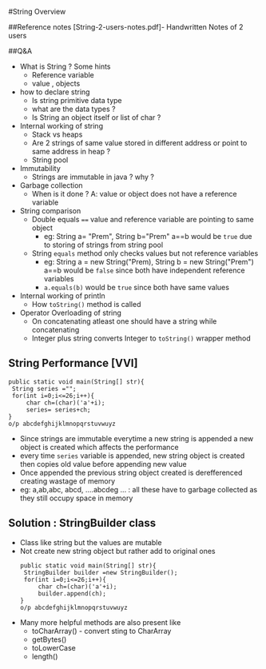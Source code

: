 #String Overview

##Reference notes
[String-2-users-notes.pdf]- Handwritten Notes of 2 users 

##Q&A
- What is String ? Some hints
  - Reference variable
  - value , objects
- how to declare string
  - Is string primitive data type
  - what are the data types ?
  - Is String an object itself or list of char ?
- Internal working of string
  - Stack vs heaps
  - Are 2 strings of same value stored in different address or point to same address in heap ?  
  - String pool
- Immutability
  - Strings are immutable in java ? why ?
- Garbage collection
  - When is it done ? A: value or object does not have a reference variable
- String comparison
  - Double equals `==` value and reference variable are pointing to same object
    - eg: String a= "Prem", String b="Prem" a==b would be `true` due to storing of strings from string pool
  - String `equals` method only checks values but not reference variables
    - eg: String a = new String("Prem), String b = new String("Prem") a==b would be `false` since both have independent reference variables
    - ```a.equals(b)``` would be `true` since both have same values 
- Internal working of println
  - How `toString()` method is called
- Operator Overloading of string
  - On concatenating atleast one should have a string while concatenating
  - Integer plus string converts Integer to `toString()` wrapper method
## String Performance [VVI]
   ```
   public static void main(String[] str){
    String series ="";
    for(int i=0;i<=26;i++){
        char ch=(char)('a'+i);
        series= series+ch;
   }
   o/p abcdefghijklmnopqrstuvwuyz
   ```
- Since strings are immutable everytime a new string is appended a new object is created which affects the performance
- every time `series` variable is appended, new string object is created then copies old value before appending new value
- Once appended the previous string object created is derefferenced creating wastage of memory
- eg: a,ab,abc, abcd, ....abcdeg ... : all these have to garbage collected as they still occupy space in memory

## Solution : StringBuilder class
- Class like string but the values are mutable
- Not create new string object but rather add to original ones
   ```
   public static void main(String[] str){
    StringBuilder builder =new StringBuilder();
    for(int i=0;i<=26;i++){
        char ch=(char)('a'+i);
        builder.append(ch);
   }
   o/p abcdefghijklmnopqrstuvwuyz
   ```
- Many more helpful methods are also present like 
  - toCharArray() - convert sting to CharArray
  - getBytes()
  - toLowerCase
  - length()